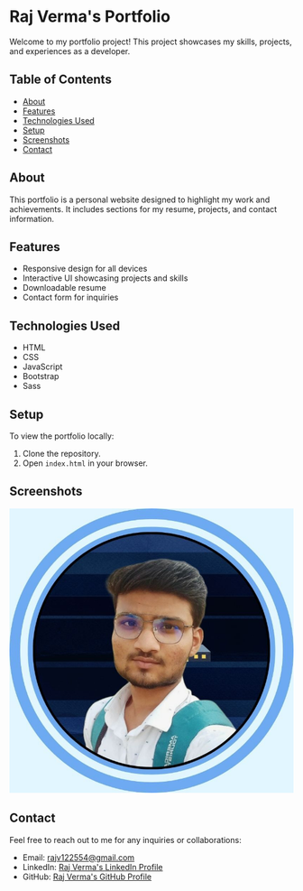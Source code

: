 # Raj Verma's Portfolio

Welcome to my portfolio project! This project showcases my skills, projects, and experiences as a developer.

## Table of Contents
- [About](#about)
- [Features](#features)
- [Technologies Used](#technologies-used)
- [Setup](#setup)
- [Screenshots](#screenshots)
- [Contact](#contact)

## About
This portfolio is a personal website designed to highlight my work and achievements. It includes sections for my resume, projects, and contact information.

## Features
- Responsive design for all devices
- Interactive UI showcasing projects and skills
- Downloadable resume
- Contact form for inquiries

## Technologies Used
- HTML
- CSS
- JavaScript
- Bootstrap
- Sass

## Setup
To view the portfolio locally:
1. Clone the repository.
2. Open `index.html` in your browser.

## Screenshots
![Portfolio Screenshot](assets/images/me.jpeg)

## Contact
Feel free to reach out to me for any inquiries or collaborations:
- Email: [rajv122554@gmail.com](mailto:rajv122554@gmail.com)
- LinkedIn: [Raj Verma's LinkedIn Profile](https://linkedin.com/in/raj-verma-398465324)
- GitHub: [Raj Verma's GitHub Profile](https://github.com/thr-nightstar-r)
